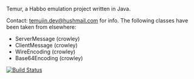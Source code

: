 Temur, a Habbo emulation project written in Java.

Contact: temujin.dev@hushmail.com for info.
The following classes have been taken from elsewhere:
* ServerMessage (crowley)
* ClientMessage (crowley)
* WireEncoding (crowley)
* Base64Encoding (crowley)

[![Build Status](https://travis-ci.org/temujin-dev/Temur.svg?branch=master)](https://travis-ci.org/temujin-dev/Temur)